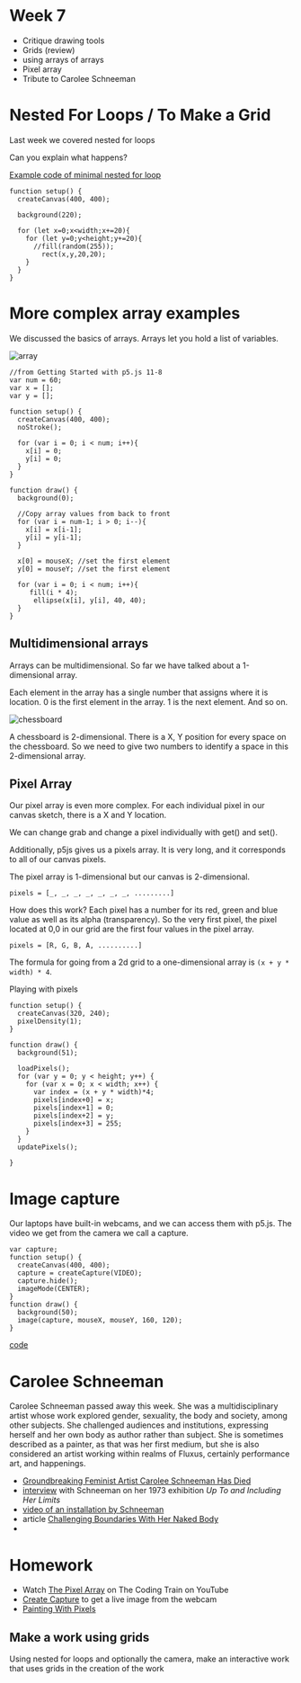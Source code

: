 # Week 7

- Critique drawing tools
- Grids (review)
 - using arrays of arrays
- Pixel array
- Tribute to Carolee Schneeman

# Nested For Loops / To Make a Grid

Last week we covered nested for loops

Can you explain what happens?

[Example code of minimal nested for loop](https://editor.p5js.org/2sman/sketches/XdV_uJonn)

```
function setup() {
  createCanvas(400, 400);

  background(220);

  for (let x=0;x<width;x+=20){
    for (let y=0;y<height;y+=20){
      //fill(random(255));
   		rect(x,y,20,20);
    }
  }
}
```

# More complex array examples

We discussed the basics of arrays. Arrays let you hold a list of variables.

![array](array.png)

```
//from Getting Started with p5.js 11-8
var num = 60;
var x = [];
var y = [];

function setup() {
  createCanvas(400, 400);
  noStroke();

  for (var i = 0; i < num; i++){
   	x[i] = 0;
    y[i] = 0;
  }
}

function draw() {
  background(0);

  //Copy array values from back to front
  for (var i = num-1; i > 0; i--){
   	x[i] = x[i-1];
    y[i] = y[i-1];
  }

  x[0] = mouseX; //set the first element
  y[0] = mouseY; //set the first element

  for (var i = 0; i < num; i++){
     fill(i * 4);
      ellipse(x[i], y[i], 40, 40);
  }
}
```

## Multidimensional arrays

Arrays can be multidimensional. So far we have talked about a 1-dimensional array.

Each element in the array has a single number that assigns where it is location. 0 is the first element in the array. 1 is the next element. And so on.

![chessboard](chessboard.jpg)

A chessboard is 2-dimensional. There is a X, Y position for every space on the chessboard. So we need to give two numbers to identify a space in this 2-dimensional array.

## Pixel Array

Our pixel array is even more complex. For each individual pixel in our canvas sketch, there is a X and Y location.

We can change grab and change a pixel individually with get() and set().

Additionally, p5js gives us a pixels array. It is very long, and it corresponds to all of our canvas pixels.

The pixel array is 1-dimensional but our canvas is 2-dimensional.

```pixels = [_, _, _, _, _, _, _, .........]```

How does this work? Each pixel has a number for its red, green and blue value as well as its alpha (transparency). So the very first pixel, the pixel located at 0,0 in our grid are the first four values in the pixel array.

```pixels = [R, G, B, A, ..........]```


The formula for going from a 2d grid to a one-dimensional array is ```(x + y * width) * 4```.

Playing with pixels

```
function setup() {
  createCanvas(320, 240);
  pixelDensity(1);
}

function draw() {
  background(51);

  loadPixels();
  for (var y = 0; y < height; y++) {
    for (var x = 0; x < width; x++) {
      var index = (x + y * width)*4;
      pixels[index+0] = x;
      pixels[index+1] = 0;
      pixels[index+2] = y;
      pixels[index+3] = 255;      
    }
  }
  updatePixels();

}
```

# Image capture

Our laptops have built-in webcams, and we can access them with p5.js. The video we get from the camera we call a capture.

```
var capture;
function setup() {
  createCanvas(400, 400);
  capture = createCapture(VIDEO);
  capture.hide();
  imageMode(CENTER);
}
function draw() {
  background(50);
  image(capture, mouseX, mouseY, 160, 120);
}
```

[code](https://editor.p5js.org/2sman/sketches/OY8WGsMh3)

# Carolee Schneeman

Carolee Schneeman passed away this week. She was a multidisciplinary artist whose work explored gender, sexuality, the body and society, among other subjects. She challenged audiences and institutions, expressing herself and her own body as author rather than subject. She is sometimes described as a painter, as that was her first medium, but she is also considered an artist working within realms of Fluxus, certainly performance art, and happenings.

- [Groundbreaking Feminist Artist Carolee Schneeman Has Died](https://jezebel.com/groundbreaking-feminist-artist-carolee-schneemann-has-d-1833122858)
- [interview](https://www.youtube.com/watch?v=smo4OR3Gvq8) with Schneeman on her 1973 exhibition *Up To and Including Her Limits*
- [video of an installation by Schneeman](https://www.youtube.com/watch?v=tIakIRENhtc)
- article [Challenging Boundaries With Her Naked Body](https://www.nytimes.com/2016/10/30/arts/design/carolee-schneemann-challenges-boundaries-with-her-naked-body.html)
-


# Homework
- Watch [The Pixel Array](https://www.youtube.com/watch?v=nMUMZ5YRxHI) on The Coding Train on YouTube
- [Create Capture](https://www.youtube.com/watch?v=bkGf4fEHKak) to get a live image from the webcam
- [Painting With Pixels](https://www.youtube.com/watch?v=0V3uYA1hafk)

## Make a work using grids

Using nested for loops and optionally the camera, make an interactive work that uses grids in the creation of the work
